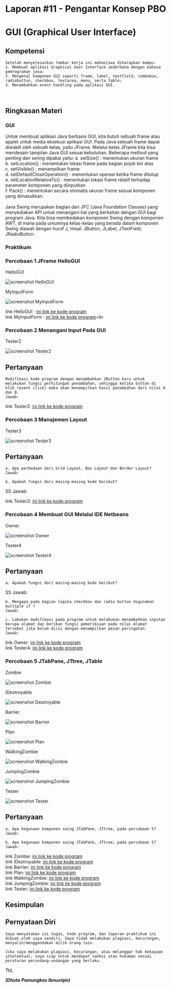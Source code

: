 # Laporan #11 - Pengantar Konsep PBO

# GUI (Graphical User Interface)	

## Kompetensi

	Setelah menyelesaikan lembar kerja ini mahasiswa diharapkan mampu: 
	1. Membuat aplikasi Graphical User Interface sederhana dengan bahasa pemrograman java; 
	2. Mengenal komponen GUI seperti frame, label, textfield, combobox, radiobutton, checkbox, textarea, menu, serta table; 
	3. Menambahkan event handling pada aplikasi GUI.
  

## Ringkasan Materi

### GUI 
Untuk membuat aplikasi Java berbasis GUI, kita butuh sebuah frame atau applet untuk media eksekusi aplikasi GUI. Pada Java sebuah frame dapat diwakili oleh sebuah kelas, yaitu JFrame. Melalui kelas JFrame kita bisa mendesain tampilan Java GUI sesuai kebutuhan. Beberapa method yang penting dan sering dipakai yaitu:
	a. setSize() : menentukan ukuran frame  
	b. setLocation() : menentukan lokasi frame pada bagian pojok kiri atas  
	c. setVisible() : menampilkan frame  
	d. setDefaultCloseOperation() : menentukan operasi ketika frame ditutup  
	e. setLocationRelativeTo() : menentukan lokasi frame relatif terhadap parameter komponen yang diinputkan  
	f. Pack() : menentukan secara otomatis ukuran frame sesuai komponen yang dimasukkan.<br><br>
Java Swing merupakan bagian dari JFC (Java Foundation Classes) yang menyediakan API untuk menangani hal yang berkaitan dengan GUI bagi program Java.  Kita bisa membedakan komponen Swing dengan komponen AWT, di mana pada umumnya kelas-kelas yang berada dalam komponen Swing diawali dengan huruf J, misal: JButton, JLabel, JTextField, JRadioButton.

### Praktikum

### Percobaan 1 JFrame HelloGUI 

HelloGUI

![screenshot HelloGUI](img/employee.PNG)

MyInputForm

![screenshot MyInputForm](img/ipayable.PNG)

link HelloGUI : [ini  link ke kode program](../../src/11_ID_GUI/Tester11941723014Dhuta.java)<br>
link MyInputForm : [ini  link ke kode program](../../src/11_ID_GUI/Tester11941723014Dhuta.java)<br

### Percobaan 2  Menangani Input Pada GUI 

Tester2

![screenshot Tester2](img/tester2.PNG)

## Pertanyaan

	Modifikasi kode program dengan menambahkan JButton baru untuk melakukan fungsi perhitungan penambahan, sehingga ketika button di klik (event click) maka akan menampilkan hasil penambahan dari nilai A dan B.
	Jawab:

link Tester2: [ini  link ke kode program](../../src/11_ID_GUI/Tester21941723014Dhuta.java)

### Percobaan 3 Manajemen Layout 

Tester3

![screenshot Tester3](img/tester3.PNG)

## Pertanyaan

	a. Apa perbedaan dari Grid Layout, Box Layout dan Border Layout? 
	Jawab:

	b. Apakah fungsi dari masing-masing kode berikut? 
SS
	Jawab:

link Tester3: [ini  link ke kode program](../../src/11_ID_GUI/Tester31941723014Dhuta.java)

### Percobaan 4 Membuat GUI Melalui IDE Netbeans 

Owner

![screenshot Owner](img/owner.PNG)

Tester4

![screenshot Tester4](img/tester4.PNG)

## Pertanyaan
	a. Apakah fungsi dari masing-masing kode berikut? 
SS
	Jawab:

	b. Mengapa pada bagian logika checkbox dan radio button digunakan multiple if ?
	Jawab:

	c. Lakukan modifikasi pada program untuk melakukan menambahkan inputan berupa alamat dan berikan fungsi pemeriksaan pada nilai Alamat tersebut jika belum diisi dengan menampilkan pesan peringatan.
	Jawab: 

link Owner: [ini  link ke kode program](../../src/11_ID_GUI/Owner1941723014Dhuta.java)<br>
link Tester4: [ini  link ke kode program](../../src/11_ID_GUI/Tester41941723014Dhuta.java)

### Percobaan 5 JTabPane, JTtree, JTable

Zombie

![screenshot Zombie](img/zombie.PNG)

IDestroyable

![screenshot Destroyable](img/idestroyable.PNG)

Barrier

![screenshot Barrier](img/barrier.PNG)

Plan

![screenshot Plan](img/plant.PNG)

WalkingZombie

![screenshot WalkingZombie](img/walkingzombie.PNG)

JumpingZombie

![screenshot JumpingZombie](img/jumpingzombie.PNG)

Tester

![screenshot Tester](img/tester.PNG)

## Pertanyaan

	a. Apa kegunaan komponen swing JTabPane, JTtree, pada percobaan 5?
	Jawab:

	b. Apa kegunaan komponen swing JTabPane, JTtree, pada percobaan 5?
	Jawab:

link Zombie: [ini  link ke kode program](../../src/11_ID_GUI/Tugas/Zombie1941723014Dhuta.java)<br>
link IDestroyable: [ini  link ke kode program](../../src/11_ID_GUI/Tugas/IDestroyable1941723014Dhuta.java)<br>
link Barrier: [ini  link ke kode program](../../src/11_ID_GUI/Tugas/Barrier1941723014Dhuta.java)<br>
link Plan: [ini  link ke kode program](../../src/11_ID_GUI/Tugas/Plant1941723014Dhuta.java)<br>
link WalkingZombie: [ini  link ke kode program](../../src/11_ID_GUI/Tugas/WalkingZombie1941723014Dhuta.java)<br>
link JumpingZombie: [ini  link ke kode program](../../src/11_ID_GUI/Tugas/JumpingZombie1941723014Dhuta.java)<br>
link Tester: [ini  link ke kode program](../../src/11_ID_GUI/Tugas/Tester51941723014Dhuta.java)

## Kesimpulan

## Pernyataan Diri

	Saya menyatakan isi tugas, kode program, dan laporan praktikum ini dibuat oleh saya sendiri. Saya tidak melakukan plagiasi, kecurangan, menyalin/menggandakan milik orang lain.

	Jika saya melakukan plagiasi, kecurangan, atau melanggar hak kekayaan intelektual, saya siap untuk mendapat sanksi atau hukuman sesuai peraturan perundang-undangan yang berlaku.

Ttd,

***(Dhuta Pamungkas Ibnusiqin)***